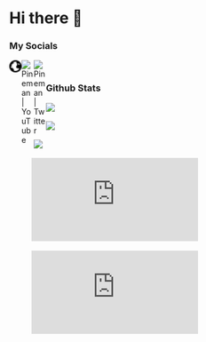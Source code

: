 # Hi there 👋

### My Socials

[<img align="left" alt="mimmob07.github.io" width="22px" src="https://raw.githubusercontent.com/iconic/open-iconic/master/svg/globe.svg" />][website]
[<img align="left" alt="Pineman | YouTube" width="22px" src="https://cdn.jsdelivr.net/npm/simple-icons@v3/icons/youtube.svg" />][youtube]
[<img align="left" alt="Pineman | Twitter" width="22px" src="https://cdn.jsdelivr.net/npm/simple-icons@v3/icons/twitter.svg" />][twitter]

<br />

### Github Stats

![](https://komarev.com/ghpvc/?username=KazUpTV&color=blue)
<p><img src="https://github-readme-stats.vercel.app/api?username=Mimmob07&show_icons=true&theme=dark"></p>
<p><img src="https://github-readme-stats.vercel.app/api/top-langs/?username=Mimmob07&layout=compact&theme=dark"></p>

<p><figure><embed src="https://wakatime.com/share/@9c4604fa-4c0b-495e-884c-a8c2c5085649/4066471c-e531-4769-ae1d-48e1f07d54cd.svg"></embed></figure></p>
<p><figure><embed src="https://wakatime.com/share/@9c4604fa-4c0b-495e-884c-a8c2c5085649/626759db-2bd0-46fb-a3ca-b9db9c718380.svg"></embed></figure></p>


[website]: https://mimmob07.github.io/
[twitter]: https://twitter.com/Pineman834
[youtube]: https://www.youtube.com/channel/UCW3lyrIlR5AJgIbNGOkMR3w
